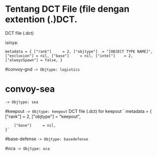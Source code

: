 # Tentang DCT File (file dengan extention (.)DCT.
DCT file (.dct)

isinya:

`metadata = {
	["rank"]     = 2,
	["objtype"]  = "[OBJECT TYPE NAME]",
	["exclusion"] = nil,
	["base"]     = nil,
	["intel"]	 = 2,
	["alwaysSpawn"] = false,
}`



#convoy-gnd
`-> Objtype: logistics`

# convoy-sea
`-> Objtype: sea`


#keepout
`-> Objtype: keepout`
DCT file (.dct) for keepout
`
	metadata = {
		["rank"]     = 2,
		["objtype"]  = "keepout",

		["base"]     = nil,
	}`

#base-defense
`-> Objtype: basedefense`


#oca
`-> Objtype: oca`
